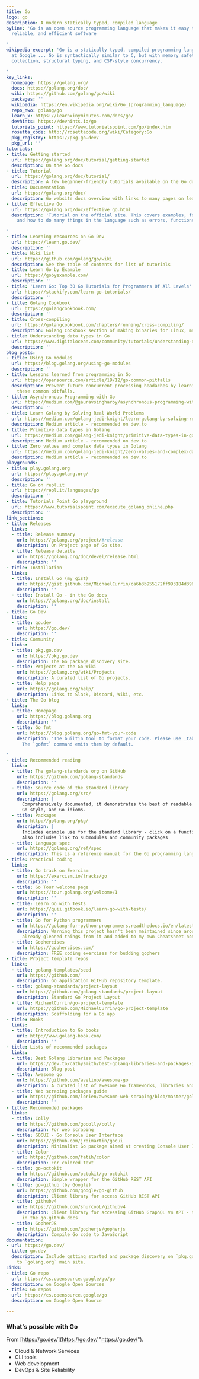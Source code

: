 ```yaml
---
title: Go
logo: go
description: A modern statically typed, compiled language
byline: 'Go is an open source programming language that makes it easy to build simple,
  reliable, and efficient software

'
wikipedia-excerpt: 'Go is a statically typed, compiled programming language designed
  at Google ... Go is syntactically similar to C, but with memory safety, garbage
  collection, structural typing, and CSP-style concurrency.

'
key_links:
  homepage: https://golang.org/
  docs: https://golang.org/doc/
  wiki: https://github.com/golang/go/wiki
  packages: ''
  wikipedia: https://en.wikipedia.org/wiki/Go_(programming_language)
  repo_nwo: golang/go
  learn_x: https://learnxinyminutes.com/docs/go/
  devhints: https://devhints.io/go
  tutorials_point: https://www.tutorialspoint.com/go/index.htm
  rosetta_code: http://rosettacode.org/wiki/Category:Go
  pkg_registry: https://pkg.go.dev/
  pkg_url: ''
tutorials:
- title: Getting started
  url: https://golang.org/doc/tutorial/getting-started
  description: On the Go docs
- title: Tutorial
  url: https://golang.org/doc/tutorial/
  description: A few beginner-friendly tutorials available on the Go docs
- title: Documentation
  url: https://golang.org/doc/
  description: Go website docs overview with links to many pages on learning Go
- title: Effective Go
  url: https://golang.org/doc/effective_go.html
  description: 'Tutorial on the official site. This covers examples, formatting guide
    and how to do many things in the language such as errors, functions and concurrency.

'
- title: Learning resources on Go Dev
  url: https://learn.go.dev/
  description: ''
- title: Wiki list
  url: https://github.com/golang/go/wiki
  description: See the table of contents for list of tutorials
- title: Learn Go by Example
  url: https://gobyexample.com/
  description: ''
- title: 'Learn Go: Top 30 Go Tutorials for Programmers Of All Levels'
  url: https://stackify.com/learn-go-tutorials/
  description: ''
- title: Golang Cookbook
  url: https://golangcookbook.com/
  description: ''
- title: Cross-compiling
  url: https://golangcookbook.com/chapters/running/cross-compiling/
  description: Golang Cookbook section of making binaries for Linux, macOS and Windows
- title: Understanding data types in Go
  url: https://www.digitalocean.com/community/tutorials/understanding-data-types-in-go
  description: ''
blog_posts:
- title: Using Go modules
  url: https://blog.golang.org/using-go-modules
  description: ''
- title: Lessons learned from programming in Go
  url: https://opensource.com/article/19/12/go-common-pitfalls
  description: Prevent future concurrent processing headaches by learning how to address
    these common pitfalls.
- title: Asynchronous Programming with Go
  url: https://medium.com/@gauravsingharoy/asynchronous-programming-with-go-546b96cd50c1
  description: ''
- title: Learn Golang by Solving Real World Problems
  url: https://medium.com/golang-jedi-knight/learn-golang-by-solving-real-world-problems-955c609ff0db
  description: Medium article - recommended on dev.to
- title: Primitive data types in Golang
  url: https://medium.com/golang-jedi-knight/primitive-data-types-in-golang-35a291df3bbe
  description: Medium article - recommended on dev.to
- title: Zero values and complex data types in Golang
  url: https://medium.com/golang-jedi-knight/zero-values-and-complex-data-types-in-golang-20ec177d11a2
  description: Medium article - recommended on dev.to
playgrounds:
- title: play.golang.org
  url: https://play.golang.org/
  description: ''
- title: Go on repl.it
  url: https://repl.it/languages/go
  description: ''
- title: Tutorials Point Go playground
  url: https://www.tutorialspoint.com/execute_golang_online.php
  description: ''
link_sections:
- title: Releases
  links:
  - title: Release summary
    url: https://golang.org/project/#release
    description: On Project page of Go site.
  - title: Release details
    url: https://golang.org/doc/devel/release.html
    description: ''
- title: Installation
  links:
  - title: Install Go (my gist)
    url: https://gist.github.com/MichaelCurrin/ca6b3b955172ff993184d39807dd68d4
    description: ''
  - title: Install Go - in the Go docs
    url: https://golang.org/doc/install
    description: ''
- title: Go Dev
  links:
  - title: go.dev
    url: https://go.dev/
    description: ''
- title: Community
  links:
  - title: pkg.go.dev
    url: https://pkg.go.dev
    description: The Go package discovery site.
  - title: Projects at the Go Wiki
    url: https://golang.org/wiki/Projects
    description: A curated list of Go projects.
  - title: Help page
    url: https://golang.org/help/
    description: Links to Slack, Discord, Wiki, etc.
- title: The Go blog
  links:
  - title: Homepage
    url: https://blog.golang.org
    description: ''
  - title: Go fmt
    url: https://blog.golang.org/go-fmt-your-code
    description: 'The builtin tool to format your code. Please use _tabs_ for indentation.
      The `gofmt` command emits them by default.

'
- title: Recommended reading
  links:
  - title: The golang-standards org on GitHub
    url: https://github.com/golang-standards
    description: ''
  - title: Source code of the standard library
    url: https://golang.org/src/
    description: |
      Comprehensively documented, it demonstrates the best of readable and understandable Go,
      Go style, and Go idioms.
  - title: Packages
    url: http://golang.org/pkg/
    description: |
      Includes example use for the standard library - click on a function to see the soure code.
      Also includes link to submodules and community packages
  - title: Language spec
    url: https://golang.org/ref/spec
    description: This is a reference manual for the Go programming language.
- title: Practical coding
  links:
  - title: Go track on Exercism
    url: https://exercism.io/tracks/go
    description: ''
  - title: Go Tour welcome page
    url: https://tour.golang.org/welcome/1
    description: ''
  - title: Learn Go with Tests
    url: https://quii.gitbook.io/learn-go-with-tests/
    description: ''
  - title: Go for Python programmers
    url: https://golang-for-python-programmers.readthedocs.io/en/latest/index.html
    description: Warning this project hasn't been maintained since around 2015. I've
      already gleaned things from it and added to my own Cheatsheet notes.
  - title: Gophercises
    url: https://gophercises.com/
    description: FREE coding exercises for budding gophers
- title: Project template repos
  links:
  - title: golang-templates/seed
    url: https://github.com/
    description: Go application GitHub repository template.
  - title: golang-standards/project-layout
    url: https://github.com/golang-standards/project-layout
    description: Standard Go Project Layout
  - title: MichaelCurrin/go-project-template
    url: https://github.com/MichaelCurrin/go-project-template
    description: Scaffolding for a Go app
- title: Books
  links:
  - title: Introduction to Go books
    url: http://www.golang-book.com/
    description: ''
- title: Lists of recommended packages
  links:
  - title: Best Golang Libraries and Packages
    url: https://dev.to/cathysmith/best-golang-libraries-and-packages-3hj1
    description: Blog post
  - title: Awesome go
    url: https://github.com/avelino/awesome-go
    description: A curated list of awesome Go frameworks, libraries and software
  - title: Web scraping packages guide
    url: https://github.com/lorien/awesome-web-scraping/blob/master/golang.md)
    description: ''
- title: Recommended packages
  links:
  - title: Colly
    url: https://github.com/gocolly/colly
    description: For web scraping
  - title: GOCUI - Go Console User Interface
    url: https://github.com/jroimartin/gocui
    description: Minimalist Go package aimed at creating Console User Interfaces.
  - title: Color
    url: https://github.com/fatih/color
    description: For colored text
  - title: go-octokit
    url: https://github.com/octokit/go-octokit
    description: Simple wrapper for the GitHub REST API
  - title: go-github (by Google)
    url: https://github.com/google/go-github
    description: Client library for access GitHub REST API
  - title: githubv4
    url: https://github.com/shurcooL/githubv4
    description: Client library for accessing GitHub GraphQL V4 API - this was recommended
      in the go-github docs
  - title: GopherJS
    url: https://github.com/gopherjs/gopherjs
    description: Compile Go code to JavaScript
documentation:
- url: https://go.dev/
  title: go.dev
  description: Include getting started and package discovery on `pkg.go.dev`. Different
    to `golang.org` main site.
Links:
- title: Go repo
  url: https://cs.opensource.google/go/go
  description: on Google Open Sources
- title: Go repos
  url: https://cs.opensource.google/go
  description: on Google Open Source

---
```

### What's possible with Go

From [https://go.dev/](https://go.dev/ "https://go.dev/").

* Cloud & Network Services
* CLI tools
* Web development
* DevOps & Site Reliability